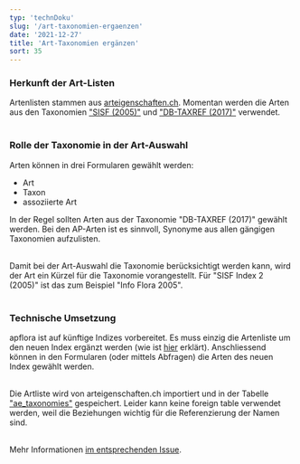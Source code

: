 ```yaml
---
typ: 'technDoku'
slug: '/art-taxonomien-ergaenzen'
date: '2021-12-27'
title: 'Art-Taxonomien ergänzen'
sort: 35
---
```


### Herkunft der Art-Listen

Artenlisten stammen aus [arteigenschaften.ch](https://arteigenschaften.ch). Momentan werden die Arten aus den Taxonomien ["SISF (2005)"](https://arteigenschaften.ch/Arten/aed47d41-7b0e-11e8-b9a5-bd4f79edbcc4) und ["DB-TAXREF (2017)"](https://arteigenschaften.ch/Arten/c87f19f2-1b77-11ea-8282-bbc40e20aff6) verwendet.<br/><br/>

### Rolle der Taxonomie in der Art-Auswahl

Arten können in drei Formularen gewählt werden:

- Art
- Taxon
- assoziierte Art

In der Regel sollten Arten aus der Taxonomie "DB-TAXREF (2017)" gewählt werden. Bei den AP-Arten ist es sinnvoll, Synonyme aus allen gängigen Taxonomien aufzulisten.<br/><br/>

Damit bei der Art-Auswahl die Taxonomie berücksichtigt werden kann, wird der Art ein Kürzel für die Taxonomie vorangestellt. Für "SISF Index 2 (2005)" ist das zum Beispiel "Info Flora 2005".<br/><br/>

### Technische Umsetzung

apflora ist auf künftige Indizes vorbereitet. Es muss einzig die Artenliste um den neuen Index ergänzt werden (wie ist [hier](https://github.com/barbalex/apf2/blob/master/sql/apflora/createTables.sql#L2467-L2486) erklärt). Anschliessend können in den Formularen (oder mittels Abfragen) die Arten des neuen Index gewählt werden.<br/><br/>

Die Artliste wird von arteigenschaften.ch importiert und in der Tabelle ["ae_taxonomies"](https://github.com/barbalex/apf2/blob/master/sql/apflora/createTables.sql#L2447-L2465) gespeichert. Leider kann keine foreign table verwendet werden, weil die Beziehungen wichtig für die Referenzierung der Namen sind.<br/><br/>

Mehr Informationen [im entsprechenden Issue](https://github.com/barbalex/apf2/issues/230).
